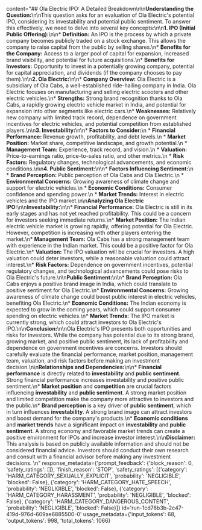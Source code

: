 content="## Ola Electric IPO: A Detailed Breakdown\n\n**Understanding the Question:**\n\nThis question asks for an evaluation of Ola Electric's potential IPO, considering its investability and potential public sentiment. To answer this effectively, we need to delve into several key concepts:\n\n**1. IPO (Initial Public Offering):**\n\n* **Definition:** An IPO is the process by which a private company becomes publicly traded on a stock exchange. This allows the company to raise capital from the public by selling shares.\n* **Benefits for the Company:** Access to a larger pool of capital for expansion, increased brand visibility, and potential for future acquisitions.\n* **Benefits for Investors:** Opportunity to invest in a potentially growing company, potential for capital appreciation, and dividends (if the company chooses to pay them).\n\n**2. Ola Electric:**\n\n* **Company Overview:** Ola Electric is a subsidiary of Ola Cabs, a well-established ride-hailing company in India. Ola Electric focuses on manufacturing and selling electric scooters and other electric vehicles.\n* **Strengths:** Strong brand recognition thanks to Ola Cabs, a rapidly growing electric vehicle market in India, and potential for expansion into other segments like electric cars.\n* **Weaknesses:** Relatively new company with limited track record, dependence on government incentives for electric vehicles, and potential competition from established players.\n\n**3. Investability:**\n\n* **Factors to Consider:**\n    * **Financial Performance:** Revenue growth, profitability, and debt levels.\n    * **Market Position:** Market share, competitive landscape, and growth potential.\n    * **Management Team:** Experience, track record, and vision.\n    * **Valuation:** Price-to-earnings ratio, price-to-sales ratio, and other metrics.\n    * **Risk Factors:** Regulatory changes, technological advancements, and economic conditions.\n\n**4. Public Sentiment:**\n\n* **Factors Influencing Sentiment:**\n    * **Brand Perception:** Public perception of Ola Cabs and Ola Electric.\n    * **Environmental Concerns:** Growing awareness of climate change and support for electric vehicles.\n    * **Economic Conditions:** Consumer confidence and spending power.\n    * **Market Trends:** Interest in electric vehicles and the IPO market.\n\n**Analyzing Ola Electric IPO:**\n\n**Investability:**\n\n* **Financial Performance:** Ola Electric is still in its early stages and has not yet reached profitability. This could be a concern for investors seeking immediate returns.\n* **Market Position:** The Indian electric vehicle market is growing rapidly, offering potential for Ola Electric. However, competition is increasing with other players entering the market.\n* **Management Team:** Ola Cabs has a strong management team with experience in the Indian market. This could be a positive factor for Ola Electric.\n* **Valuation:** The IPO valuation will be crucial for investors. A high valuation could deter investors, while a reasonable valuation could attract interest.\n* **Risk Factors:** Dependence on government incentives, potential regulatory changes, and technological advancements could pose risks to Ola Electric's future.\n\n**Public Sentiment:**\n\n* **Brand Perception:** Ola Cabs enjoys a positive brand image in India, which could translate to positive sentiment for Ola Electric.\n* **Environmental Concerns:** Growing awareness of climate change could boost public interest in electric vehicles, benefiting Ola Electric.\n* **Economic Conditions:** The Indian economy is expected to grow in the coming years, which could support consumer spending on electric vehicles.\n* **Market Trends:** The IPO market is currently strong, which could attract investors to Ola Electric's IPO.\n\n**Conclusion:**\n\nOla Electric's IPO presents both opportunities and risks for investors. While the company has potential due to its strong brand, growing market, and positive public sentiment, its lack of profitability and dependence on government incentives are concerns. Investors should carefully evaluate the financial performance, market position, management team, valuation, and risk factors before making an investment decision.\n\n**Relationships and Dependencies:**\n\n* **Financial performance** is directly related to **investability** and **public sentiment**. Strong financial performance increases investability and positive public sentiment.\n* **Market position** and **competition** are crucial factors influencing **investability** and **public sentiment**. A strong market position and limited competition make the company more attractive to investors and the public.\n* **Brand perception** is a key driver of **public sentiment**, which in turn influences **investability**. A strong brand image can attract investors and boost demand for the company's products.\n* **Economic conditions** and **market trends** have a significant impact on **investability** and **public sentiment**. A strong economy and favorable market trends can create a positive environment for IPOs and increase investor interest.\n\n**Disclaimer:** This analysis is based on publicly available information and should not be considered financial advice. Investors should conduct their own research and consult with a financial advisor before making any investment decisions. \n" response_metadata={'prompt_feedback': {'block_reason': 0, 'safety_ratings': []}, 'finish_reason': 'STOP', 'safety_ratings': [{'category': 'HARM_CATEGORY_SEXUALLY_EXPLICIT', 'probability': 'NEGLIGIBLE', 'blocked': False}, {'category': 'HARM_CATEGORY_HATE_SPEECH', 'probability': 'NEGLIGIBLE', 'blocked': False}, {'category': 'HARM_CATEGORY_HARASSMENT', 'probability': 'NEGLIGIBLE', 'blocked': False}, {'category': 'HARM_CATEGORY_DANGEROUS_CONTENT', 'probability': 'NEGLIGIBLE', 'blocked': False}]} id='run-1cd78b3b-2c47-419d-976d-609ae6885500-0' usage_metadata={'input_tokens': 68, 'output_tokens': 998, 'total_tokens': 1066}